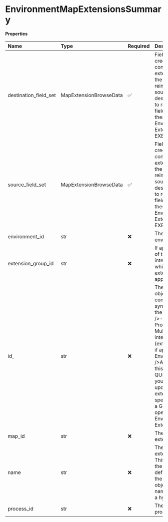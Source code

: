 # EnvironmentMapExtensionsSummary

**Properties**

| Name                  | Type                   | Required | Description                                                                                                                                                                                                                                                                                                                                                                                                   |
| :-------------------- | :--------------------- | :------- | :------------------------------------------------------------------------------------------------------------------------------------------------------------------------------------------------------------------------------------------------------------------------------------------------------------------------------------------------------------------------------------------------------------ |
| destination_field_set | MapExtensionBrowseData | ✅       | Fields defining the credentials for connecting to the external service for the purpose of reimporting the source of destination profile to retrieve custom fields. You use these fields in the Environment Map Extension object's EXECUTE action.                                                                                                                                                             |
| source_field_set      | MapExtensionBrowseData | ✅       | Fields defining the credentials for connecting to the external service for the purpose of reimporting the source of destination profile to retrieve custom fields. You use these fields in the Environment Map Extension object's EXECUTE action.                                                                                                                                                             |
| environment_id        | str                    | ❌       | The ID of the environment.                                                                                                                                                                                                                                                                                                                                                                                    |
| extension_group_id    | str                    | ❌       | If applicable, the ID of the multi-install integration pack to which the extensible map applies.                                                                                                                                                                                                                                                                                                              |
| id\_                  | str                    | ❌       | The ID of the object.This is a conceptual ID synthesized from the IDs of the:\<br /\>- Map\<br /\>- Process\<br /\>- Multi-install integration pack \(extensionGroupId\), if applicable\<br /\>- Environment\<br /\>After obtaining this value with a QUERY operation, you can retrieve or update the extensible map by specifying the ID in a GET or UPDATE operation on an Environment Map Extension object |
| map_id                | str                    | ❌       | The ID of the extensible map.                                                                                                                                                                                                                                                                                                                                                                                 |
| name                  | str                    | ❌       | The name of the extensible map. This name includes the source object definition name and the destination object definition name, separated by a hyphen.                                                                                                                                                                                                                                                       |
| process_id            | str                    | ❌       | The ID of the process.                                                                                                                                                                                                                                                                                                                                                                                        |

